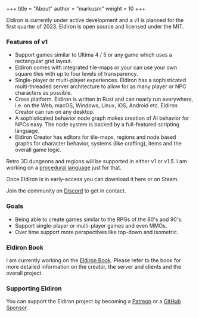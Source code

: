 +++
title = "About"
author = "markusm"
weight = 10
+++

Eldiron is currently under active development and a v1 is planned for the first quarter of 2023. Eldiron is open source and licensed under the MIT.

### Features of v1

* Support games similar to Ultima 4 / 5 or any game which uses a rectangular grid layout.
* Eldiron comes with integrated tile-maps or your can use your own square tiles with up to four levels of transparency.
* Single-player or multi-player experiences. Eldiron has a sophisticated multi-threaded server architecture to allow for as many player or NPC characters as possible.
* Cross platform. Eldiron is written in Rust and can nearly run everywhere, i.e. on the Web, macOS, Windows, Linux, iOS, Android etc. Eldiron Creator can run on any desktop.
* A sophisticated behavior node graph makes creation of AI behavior for NPCs easy. The node system is backed by a full-featured scripting language.
* Eldiron Creator has editors for tile-maps, regions and node based graphs for character behavior, systems (like crafting), items and the overall game logic.

Retro 3D dungeons and regions will be supported in either v1 or v1.5. I am working on a [procedural language](https://github.com/markusmoenig/RPU) just for that.

Once Eldiron is in early-access you can download it here or on Steam.

Join the community on [Discord](https://discord.gg/ZrNj6baSZU) to get in contact.

### Goals

* Being able to create games similar to the RPGs of the 80's and 90's.
* Support single-player or multi-player games and even MMOs.
* Over time support more perspectives like top-down and isometric.

### Eldiron Book

I am currently working on the [Eldiron Book](https://book.eldiron.com). Please refer to the book for more detailed information on the creator, the server and clients and the overall project.

### Supporting Eldiron

You can support the Eldiron project by becoming a [Patreon](https://patreon.com/eldiron) or a [GitHub Sponsor](https://github.com/sponsors/markusmoenig).


